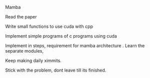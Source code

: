 Mamba 


Read the paper

Write small functions to use cuda with cpp

Implement simple programs of c programs using cuda 

Implement in steps, requirement for mamba architecture . 
Learn the separate modules, 

Keep making daily ximmits. 

Stick with the problem,  dont leave till its finished. 